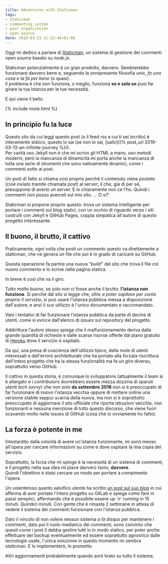 ```yaml
---
title: Adventures with Staticman
tags:
- staticman
- commenting system
- poor organization
- open source
date: 2019-03-21 21:22:45+01:00
---
```


Oggi mi dedico a parlare di [Staticman](https://staticman.net), un sistema di gestione dei commenti open source basato su _node.js_.

Staticman potenzialmente è un gran prodotto, davvero. Sembrerebbe funzionare davvero bene e, seguendo la onnipresente filosofia unix, _fa una cosa e la fa per bene_ (o quasi).  
Il problema è che non funziona, o meglio, funziona **se e solo se** puoi far girare la tua istanza per le tue necessità.

E qui viene il bello.

{% include more.html %}

## In principio fu la luce

Questo sito da cui leggi questo post (o il feed rss a cui ti sei iscritto) è interamente statico, questo lo sai (se non lo sai, [sallo]({% post_url 2019-03-13-an-infinite-journey %})).  
Per carità uso Jekyll non è che mi scrivo gli HTML a mano, uso metodi _moderni_, però la mancanza di dinamicità mi porta anche la mancanza di tutta una serie di strumenti che sono nativamente dinamici, come i commenti sotto ai post.

Un post di fatto si chiama così proprio perché il contenuto viene _postato_ (cioè inviato tramite chiamata post) al server; il che, già di per sé, presuppone di averlo un server. E io chiaramente non ce l'ho. Quindi i commenti non posso averceli sul mio sito. ... O si?

Staticman si propone proprio questo: trova un sistema intelligente per portare i commenti sui blog statici, con un occhio di riguardo verso i siti costruiti con Jekyll e GitHub Pages, coppia simpatica all'autore di questo progetto interessante.

## Il buono, il brutto, il cattivo

Praticamente, ogni volta che posti un commento questo va direttamente a staticman, che ne genera un file che poi è in grado di caricare su GitHub.

Questa operazione fa partire una nuova "_build_" del sito che trova il file col nuovo commento e lo scrive nella pagina statica.

In breve è così che va il giro.

Tutto molto buono, se solo non ci fosse anche il brutto: **l'istanza non funziona**. Si perché dal sito si legge che, _oltre a poter ospitare per conto proprio il servizio_, si può usare l'istanza pubblica messa a disposizione dall'autore, e anzi il suo utilizzo è l'unico documentato e raccomandato.

Vani i tentativi di far funzionare l'istanza pubblica da parte di decine di utenti, come si evince dall'elenco di _issues_ sul repository del progetto.

Addirittura l'autore stesso spiega che il malfunzionamento deriva dalla grande quantità di richieste e dalle scarse risorse offerte dal piano gratuito di [Heroku](https://heroku.com) dove il servizio è ospitato.

Da qui, una presa di coscienza dell'utilizzo tipico, della mole di utenti interessati e dell'errore architetturale che ha portato alla forzata riscrittura dell'intero progetto che ha la stessa funzionalità ma fa un _giro_ diverso, soprattutto verso GitHub.

Il cattivo in questa storia, è comunque lo sviluppatore (attualmente il team si è allargato e i _contributors_ dovrebbero essere mezza dozzina di sparuti utenti _tech savvy_) che non solo **da settembre 2018** non si è preoccupato di far funzionare di nuovo l'istanza vecchia oppure di mettere online una versione stabile seppur scarna della nuova, ma non si è soprattutto preoccupato di aggiornare il sito ufficiale che riporta istruzioni vecchie, non funzionanti e nessuna menzione di tutto questo discorso, che viene fuori scavando molto nelle issues di GitHub (cosa che io ovviamente ho fatto).

## La forza è potente in me

Intestardito dalla volontà di avere un'istanza funzionante, mi sono messo all'opera per cercare informazioni su come e dove ospitare la mia copia del servizio.

Soprattutto, la forza che mi spinge è la necessità di un sistema di commenti, e il progetto nella sua idea mi piace davvero tanto, **davvero**.  
Quindi l'obiettivo è stato cercare un modo per portare a compimento l'opera.

Un volenteroso quanto salvifico utente ha scritto [un post sul suo blog](https://vincenttam.gitlab.io/post/2018-09-16-staticman-powered-gitlab-pages/2/) in cui afferma di aver portato l'intero progetto su GitLab e spiega come fare in passi semplici, affermando che è possibile essere _up 'n' running_ in 15 minuti. Quindici minuti. Con gente che è rimasta 2 settimane in attesa di vedere il sistema dei commenti funzionare con l'istanza pubblica.

Dato il vincolo di non volere nessun sistema _a là disqus_ per mantenere i commenti, dato poi il ruolo mediatico dei commenti, sono convinto che questi come i post li debba gestire tutti io in modo statico, per poter anche effettuare dei backup eventualmente ed essere soprattutto agnostico dalle tecnologie usate, l'unica soluzione in questo momento mi sembra staticman. E lo implementerò, lo prometto.

Altri aggiornamenti probabilmente quando avrò tirato su tutto il sistema.